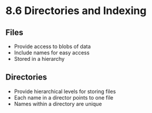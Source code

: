 8.6 Directories and Indexing
============================

Files
-----

- Provide access to blobs of data
- Include names for easy access
- Stored in a hierarchy

Directories
-----------

- Provide hierarchical levels for storing files
- Each name in a director points to one file
- Names within a directory are unique